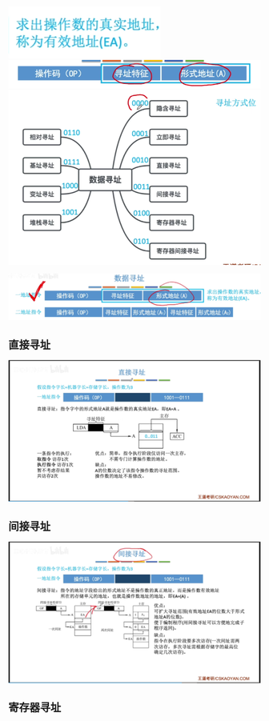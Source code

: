 
![输入图片说明](/imgs/2025-08-12/hZAZQE970s10LVsw.png)
![输入图片说明](/imgs/2025-08-12/IagIXibl9oTC5yFh.png)
![输入图片说明](/imgs/2025-08-12/FK7QfXEqUOcLqVFW.png)


![输入图片说明](/imgs/2025-08-12/mhMcYWOQ5GWiCj8U.png)

## 直接寻址

![输入图片说明](/imgs/2025-08-12/x5nhqSDsEmbnOLMf.png)

## 间接寻址
![输入图片说明](/imgs/2025-08-12/2PZiWJlS2w1AWBtg.png)

## 寄存器寻址

<!--stackedit_data:
eyJoaXN0b3J5IjpbLTExODY5MzM0MTNdfQ==
-->